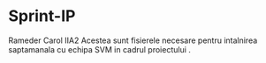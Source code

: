 # Sprint-IP

Rameder Carol IIA2
Acestea sunt fisierele necesare pentru intalnirea saptamanala cu echipa SVM in cadrul proiectului . 
